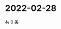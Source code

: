 # 2022-02-28

共 0 条

<!-- BEGIN WEIBO -->
<!-- 最后更新时间 Mon Feb 28 2022 05:11:10 GMT+0800 (China Standard Time) -->

<!-- END WEIBO -->
